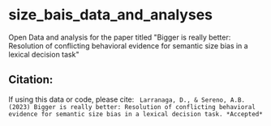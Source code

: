 # size_bais_data_and_analyses
Open Data and analysis for the paper titled "Bigger is really better: Resolution of conflicting behavioral evidence for semantic size bias in a lexical decision task"



## Citation:

If using this data or code, please cite:
` Larranaga, D., & Sereno, A.B. (2023) Bigger is really better: Resolution of conflicting behavioral evidence for semantic size bias in a lexical decision task. *Accepted*`
